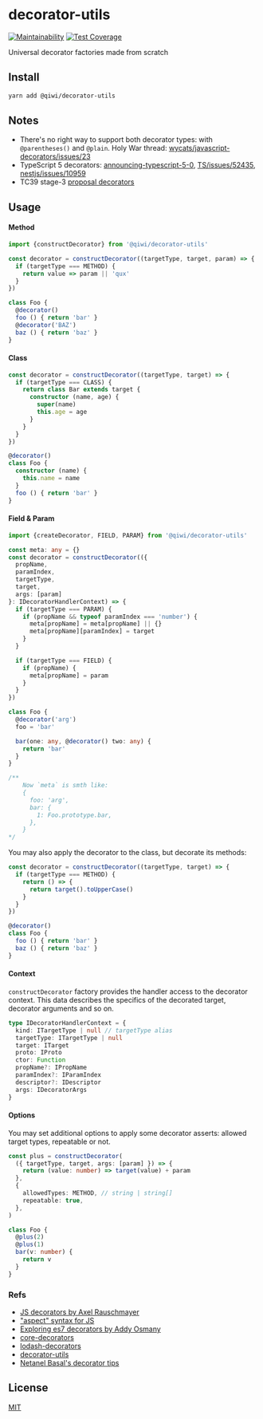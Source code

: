 # decorator-utils

[![Maintainability](https://api.codeclimate.com/v1/badges/4c341fd87383813f8e18/maintainability)](https://codeclimate.com/github/qiwi/decorator-utils/maintainability)
[![Test Coverage](https://api.codeclimate.com/v1/badges/4c341fd87383813f8e18/test_coverage)](https://codeclimate.com/github/qiwi/decorator-utils/test_coverage)

Universal decorator factories made from scratch

## Install
```bash
yarn add @qiwi/decorator-utils
```

## Notes
* There's no right way to support both decorator types: with `@parentheses()` and `@plain`.
Holy War thread: [wycats/javascript-decorators/issues/23](https://github.com/wycats/javascript-decorators/issues/23)
* TypeScript 5 decorators: [announcing-typescript-5-0](https://devblogs.microsoft.com/typescript/announcing-typescript-5-0-beta/#decorators), [TS/issues/52435](https://github.com/microsoft/TypeScript/issues/52435), [nestjs/issues/10959](https://github.com/nestjs/nest/issues/10959)
* TC39 stage-3 [proposal decorators](https://github.com/tc39/proposal-decorators)

## Usage
#### Method
```typescript
import {constructDecorator} from '@qiwi/decorator-utils'

const decorator = constructDecorator((targetType, target, param) => {
  if (targetType === METHOD) {
    return value => param || 'qux'
  }
})

class Foo {
  @decorator()
  foo () { return 'bar' }
  @decorator('BAZ')
  baz () { return 'baz' }
}
```

#### Class
```typescript
const decorator = constructDecorator((targetType, target) => {
  if (targetType === CLASS) {
    return class Bar extends target {
      constructor (name, age) {
        super(name)
        this.age = age
      }
    }
  }
})

@decorator()
class Foo {
  constructor (name) {
    this.name = name
  }
  foo () { return 'bar' }
}
```

#### Field & Param
```typescript
import {createDecorator, FIELD, PARAM} from '@qiwi/decorator-utils'

const meta: any = {}
const decorator = constructDecorator(({
  propName,
  paramIndex,
  targetType,
  target,
  args: [param]
}: IDecoratorHandlerContext) => {
  if (targetType === PARAM) {
    if (propName && typeof paramIndex === 'number') {
      meta[propName] = meta[propName] || {}
      meta[propName][paramIndex] = target
    }
  }

  if (targetType === FIELD) {
    if (propName) {
      meta[propName] = param
    }
  }
})

class Foo {
  @decorator('arg')
  foo = 'bar'

  bar(one: any, @decorator() two: any) {
    return 'bar'
  }
}

/**
    Now `meta` is smth like:
    {
      foo: 'arg',
      bar: {
        1: Foo.prototype.bar,
      },
    }
*/
```

You may also apply the decorator to the class, but decorate its methods:

```typescript
const decorator = constructDecorator((targetType, target) => {
  if (targetType === METHOD) {
    return () => {
      return target().toUpperCase()
    }
  }
})

@decorator()
class Foo {
  foo () { return 'bar' }
  baz () { return 'baz' }
}
```

#### Context
`constructDecorator` factory provides the handler access to the decorator context.
This data describes the specifics of the decorated target, decorator arguments and so on.
```typescript
type IDecoratorHandlerContext = {
  kind: ITargetType | null // targetType alias
  targetType: ITargetType | null
  target: ITarget
  proto: IProto
  ctor: Function
  propName?: IPropName
  paramIndex?: IParamIndex
  descriptor?: IDescriptor
  args: IDecoratorArgs
}
```

#### Options
You may set additional options to apply some decorator asserts: allowed target types, repeatable or not.

```ts
const plus = constructDecorator(
  ({ targetType, target, args: [param] }) => {
    return (value: number) => target(value) + param
  },
  {
    allowedTypes: METHOD, // string | string[]
    repeatable: true,
  },
)

class Foo {
  @plus(2)
  @plus(1)
  bar(v: number) {
    return v
  }
}
```

### Refs
* [JS decorators by Axel Rauschmayer](https://2ality.com/2022/10/javascript-decorators.html)
* ["aspect" syntax for JS](https://github.com/tc39/proposal-decorators)
* [Exploring es7 decorators by Addy Osmany](https://medium.com/google-developers/exploring-es7-decorators-76ecb65fb841)
* [core-decorators](https://www.npmjs.com/package/core-decorators)
* [lodash-decorators](https://www.npmjs.com/package/lodash-decorators)
* [decorator-utils](https://www.npmjs.com/package/decorator-utils)
* [Netanel Basal's decorator tips](https://netbasal.com/create-and-test-decorators-in-javascript-85e8d5cf879c)

## License
[MIT](./LICENSE)

